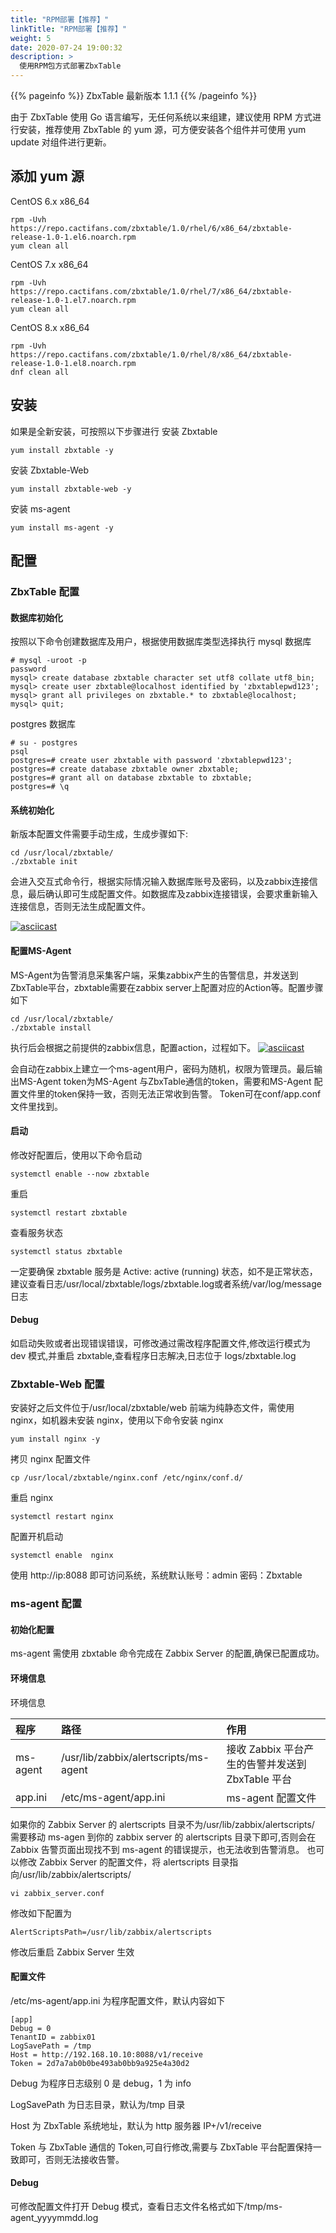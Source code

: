 ```yaml
---
title: "RPM部署【推荐】"
linkTitle: "RPM部署【推荐】"
weight: 5
date: 2020-07-24 19:00:32
description: >
  使用RPM包方式部署ZbxTable
---
```


{{% pageinfo %}}
ZbxTable 最新版本 1.1.1
{{% /pageinfo %}}

由于 ZbxTable 使用 Go 语言编写，无任何系统以来组建，建议使用 RPM 方式进行安装，推荐使用 ZbxTable 的 yum 源，可方便安装各个组件并可使用 yum update 对组件进行更新。

## 添加 yum 源

CentOS 6.x x86_64

```
rpm -Uvh https://repo.cactifans.com/zbxtable/1.0/rhel/6/x86_64/zbxtable-release-1.0-1.el6.noarch.rpm
yum clean all
```

CentOS 7.x x86_64

```
rpm -Uvh https://repo.cactifans.com/zbxtable/1.0/rhel/7/x86_64/zbxtable-release-1.0-1.el7.noarch.rpm
yum clean all
```

CentOS 8.x x86_64

```
rpm -Uvh https://repo.cactifans.com/zbxtable/1.0/rhel/8/x86_64/zbxtable-release-1.0-1.el8.noarch.rpm
dnf clean all
```
## 安装
如果是全新安装，可按照以下步骤进行
安装 Zbxtable

```
yum install zbxtable -y
```

安装 Zbxtable-Web

```
yum install zbxtable-web -y
```

安装 ms-agent

```
yum install ms-agent -y
```

## 配置

### ZbxTable 配置

#### 数据库初始化

按照以下命令创建数据库及用户，根据使用数据库类型选择执行
mysql 数据库

```
# mysql -uroot -p
password
mysql> create database zbxtable character set utf8 collate utf8_bin;
mysql> create user zbxtable@localhost identified by 'zbxtablepwd123';
mysql> grant all privileges on zbxtable.* to zbxtable@localhost;
mysql> quit;
```

postgres 数据库

```
# su - postgres
psql
postgres=# create user zbxtable with password 'zbxtablepwd123';
postgres=# create database zbxtable owner zbxtable;
postgres=# grant all on database zbxtable to zbxtable;
postgres=# \q
```

#### 系统初始化

新版本配置文件需要手动生成，生成步骤如下:
```
cd /usr/local/zbxtable/
./zbxtable init
```
会进入交互式命令行，根据实际情况输入数据库账号及密码，以及zabbix连接信息，最后确认即可生成配置文件。如数据库及zabbix连接错误，会要求重新输入连接信息，否则无法生成配置文件。

[![asciicast](https://asciinema.org/a/8a8ejNzObhUZujYJ1CaZ0yRR7.svg)](https://asciinema.org/a/8a8ejNzObhUZujYJ1CaZ0yRR7)
#### 配置MS-Agent
MS-Agent为告警消息采集客户端，采集zabbix产生的告警信息，并发送到ZbxTable平台，zbxtable需要在zabbix server上配置对应的Action等。配置步骤如下
```
cd /usr/local/zbxtable/
./zbxtable install
```
执行后会根据之前提供的zabbix信息，配置action，过程如下。
[![asciicast](https://asciinema.org/a/jz68MHVjyV0AfyAY6bKtycfSW.svg)](https://asciinema.org/a/jz68MHVjyV0AfyAY6bKtycfSW)

会自动在zabbix上建立一个ms-agent用户，密码为随机，权限为管理员。最后输出MS-Agent token为MS-Agent 与ZbxTable通信的token，需要和MS-Agent 配置文件里的token保持一致，否则无法正常收到告警。 
Token可在conf/app.conf文件里找到。   
#### 启动

修改好配置后，使用以下命令启动

```
systemctl enable --now zbxtable
```

重启

```
systemctl restart zbxtable
```

查看服务状态

```
systemctl status zbxtable
```

一定要确保 zbxtable 服务是 Active: active (running) 状态，如不是正常状态，建议查看日志/usr/local/zbxtable/logs/zbxtable.log或者系统/var/log/message日志

#### Debug

如启动失败或者出现错误错误，可修改通过需改程序配置文件,修改运行模式为 dev 模式,并重启 zbxtable,查看程序日志解决,日志位于 logs/zbxtable.log

### Zbxtable-Web 配置

安装好之后文件位于/usr/local/zbxtable/web
前端为纯静态文件，需使用 nginx，如机器未安装 nginx，使用以下命令安装 nginx

```
yum install nginx -y
```

拷贝 nginx 配置文件

```
cp /usr/local/zbxtable/nginx.conf /etc/nginx/conf.d/
```

重启 nginx

```
systemctl restart nginx
```

配置开机启动

```
systemctl enable  nginx
```

使用 http://ip:8088 即可访问系统，系统默认账号：admin 密码：Zbxtable

### ms-agent 配置

#### 初始化配置

ms-agent 需使用 zbxtable 命令完成在 Zabbix Server 的配置,确保已配置成功。

#### 环境信息

环境信息

| 程序     | 路径                                  | 作用                                             |
| :------- | :------------------------------------ | :----------------------------------------------- |
| ms-agent | /usr/lib/zabbix/alertscripts/ms-agent | 接收 Zabbix 平台产生的告警并发送到 ZbxTable 平台 |
| app.ini  | /etc/ms-agent/app.ini                 | ms-agent 配置文件                                |

如果你的 Zabbix Server 的 alertscripts 目录不为/usr/lib/zabbix/alertscripts/ 需要移动 ms-agen 到你的 zabbix server 的 alertscripts 目录下即可,否则会在 Zabbix 告警页面出现找不到 ms-agent 的错误提示，也无法收到告警消息。
也可以修改 Zabbix Server 的配置文件，将 alertscripts 目录指向/usr/lib/zabbix/alertscripts/
```
vi zabbix_server.conf
```
修改如下配置为
```
AlertScriptsPath=/usr/lib/zabbix/alertscripts
```

修改后重启 Zabbix Server 生效

#### 配置文件

/etc/ms-agent/app.ini 为程序配置文件，默认内容如下

```
[app]
Debug = 0
TenantID = zabbix01
LogSavePath = /tmp
Host = http://192.168.10.10:8088/v1/receive
Token = 2d7a7ab0b0be493ab0bb9a925e4a30d2
```

Debug 为程序日志级别 0 是 debug，1 为 info

LogSavePath 为日志目录，默认为/tmp 目录

Host 为 ZbxTable 系统地址，默认为 http 服务器 IP+/v1/receive

Token 与 ZbxTable 通信的 Token,可自行修改,需要与 ZbxTable 平台配置保持一致即可，否则无法接收告警。

#### Debug

可修改配置文件打开 Debug 模式，查看日志文件名格式如下/tmp/ms-agent_yyyymmdd.log

